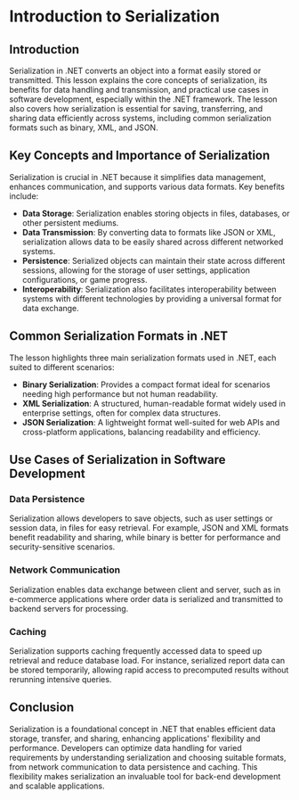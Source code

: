 # Introduction to Serialization

## Introduction 

Serialization in .NET converts an object into a format easily stored or transmitted. This lesson explains the core concepts of serialization, its benefits for data handling and transmission, and practical use cases in software development, especially within the .NET framework. The lesson also covers how serialization is essential for saving, transferring, and sharing data efficiently across systems, including common serialization formats such as binary, XML, and JSON.

## Key Concepts and Importance of Serialization

Serialization is crucial in .NET because it simplifies data management, enhances communication, and supports various data formats. Key benefits include:

- **Data Storage**: Serialization enables storing objects in files, databases, or other persistent mediums.
- **Data Transmission**: By converting data to formats like JSON or XML, serialization allows data to be easily shared across different networked systems.
- **Persistence**: Serialized objects can maintain their state across different sessions, allowing for the storage of user settings, application configurations, or game progress.
- **Interoperability**: Serialization also facilitates interoperability between systems with different technologies by providing a universal format for data exchange.

## Common Serialization Formats in .NET

The lesson highlights three main serialization formats used in .NET, each suited to different scenarios:

- **Binary Serialization**: Provides a compact format ideal for scenarios needing high performance but not human readability.
- **XML Serialization**: A structured, human-readable format widely used in enterprise settings, often for complex data structures.
- **JSON Serialization**: A lightweight format well-suited for web APIs and cross-platform applications, balancing readability and efficiency.

## Use Cases of Serialization in Software Development

### Data Persistence
Serialization allows developers to save objects, such as user settings or session data, in files for easy retrieval. For example, JSON and XML formats benefit readability and sharing, while binary is better for performance and security-sensitive scenarios.

### Network Communication
Serialization enables data exchange between client and server, such as in e-commerce applications where order data is serialized and transmitted to backend servers for processing.

### Caching
Serialization supports caching frequently accessed data to speed up retrieval and reduce database load. For instance, serialized report data can be stored temporarily, allowing rapid access to precomputed results without rerunning intensive queries.

## Conclusion

Serialization is a foundational concept in .NET that enables efficient data storage, transfer, and sharing, enhancing applications' flexibility and performance. Developers can optimize data handling for varied requirements by understanding serialization and choosing suitable formats, from network communication to data persistence and caching. This flexibility makes serialization an invaluable tool for back-end development and scalable applications.
